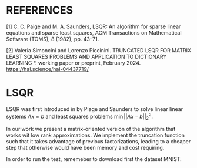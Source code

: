 # REFERENCES
[1] C. C. Paige and M. A. Saunders, LSQR: An algorithm for sparse linear equations and sparse
least squares, ACM Transactions on Mathematical Software (TOMS), 8 (1982), pp. 43–71.

[2] Valeria Simoncini and Lorenzo Piccinini. TRUNCATED LSQR FOR
MATRIX LEAST SQUARES PROBLEMS AND APPLICATION TO
DICTIONARY LEARNING *. working paper or preprint, February
2024. https://hal.science/hal-04437719/


# LSQR

LSQR was first introduced in by Piage and Saunders to solve linear linear systems $Ax=b$ and least squares problems $\min ||Ax-b||_2^2$. 

In our work we present a matrix-oriented version of the algorithm that works wit low rank approximations. We implement the truncation function such that it takes advantage of previous factorizations, leading to 
a cheaper step that otherwise would have been memory and cost requiring.


In order to run the test, rememeber to download first the dataset MNIST. 
